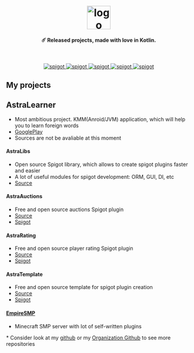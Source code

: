 <h1 align="center">
  <br>
  <img src="https://astrainteractive.ru/static/media/logo.690661b3ac9b83328bee627e0d18ace5.svg" alt="logo" width="64">
  <br>
</h1>
<h4 align="center">☄️ Released projects, made with love in Kotlin.</h4>
</br>
<p align="center">
    <a href="https://play.google.com/store/apps/details?id=com.makeevrserg.astralearner">
        <img alt="spigot" src="https://img.shields.io/badge/GooglePlay-AstraLearner-1B76CA"/>
    </a>
    <a href="https://github.com/Astra-Interactive/AstraLibs">
        <img alt="spigot" src="https://img.shields.io/badge/github-AstraLibs-1B76CA"/>
    </a>    
    <a href="https://www.spigotmc.org/resources/astra-market.99114/">
        <img alt="spigot" src="https://img.shields.io/badge/github-AstraMarket-1B76CA"/>
    </a>
    <a href="https://www.spigotmc.org/resources/astra-template.103383/">
        <img alt="spigot" src="https://img.shields.io/badge/github-AstraTemplate-1B76CA"/>
    </a>
    <a href="https://www.spigotmc.org/resources/simple-rating.103317/">
        <img alt="spigot" src="https://img.shields.io/badge/github-SimpleRating-1B76CA"/>
    </a>
</p>


## My projects

## AstraLearner
* Most ambitious project. KMM(Anroid/JVM) application, which will help you to learn foreign words
* [GooglePlay](https://play.google.com/store/apps/details?id=com.makeevrserg.astralearner)
* Sources are not be avaliable at this moment

#### AstraLibs
* Open source Spigot library, which allows to create spigot plugins faster and easier
* A lot of useful modules for spigot development: ORM, GUI, DI, etc
* [Source](https://github.com/Astra-Interactive/AstraLibs)

#### AstraAuctions
* Free and open source auctions Spigot plugin 
* [Source](https://github.com/Astra-Interactive/AstraAuctions)
* [Spigot](https://www.spigotmc.org/resources/astra-market.99114/)

#### AstraRating
* Free and open source player rating Spigot plugin
* [Source](https://github.com/Astra-Interactive/AstraRating)
* [Spigot](https://www.spigotmc.org/resources/simple-rating.103317/)

#### AstraTemplate
* Free and open source template for spigot plugin creation
* [Source](https://github.com/Astra-Interactive/AstraTemplate)
* [Spigot](https://www.spigotmc.org/resources/astra-template.103383/)


#### [EmpireSMP](https://empireprojekt.ru/)
* Minecraft SMP server with lot of self-written plugins

\* Consider look at my [github](https://github.com/makeevrserg?tab=repositories) or my [Organization Github](https://github.com/Astra-Interactive) to see more repositories
